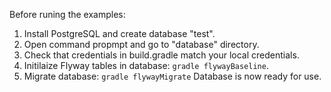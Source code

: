 Before runing the examples:
1) Install PostgreSQL and create database "test".
1) Open command propmpt and go to "database" directory.
1) Check that credentials in build.gradle match your local credentials.
1) Initilaize Flyway tables in database: `gradle flywayBaseline`.
1) Migrate database: `gradle flywayMigrate`
Database is now ready for use.